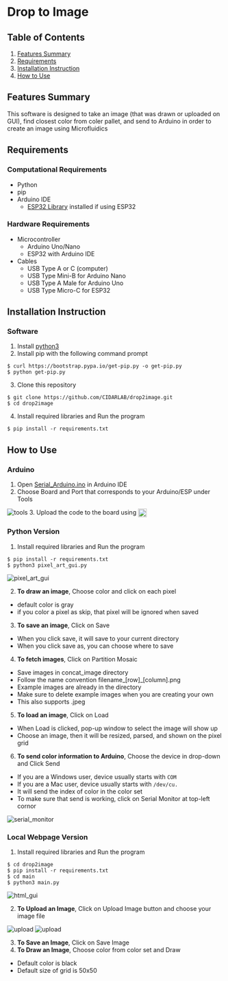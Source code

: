 # Drop to Image

## Table of Contents
1. [Features Summary](#features)
2. [Requirements](#requirements)
3. [Installation Instruction](#installation)
3. [How to Use](#how-to-use)

<a name="features"></a>
## Features Summary
This software is designed to take an image (that was drawn or uploaded on GUI), find closest color from coler pallet, and send to Arduino in order to create an image using Microfluidics

<a name="requirements"></a>
## Requirements

### Computational Requirements
- Python
- pip
- Arduino IDE
  - [ESP32 Library](https://raw.githubusercontent.com/espressif/arduino-esp32/gh-pages/package_esp32_index.json) installed if using ESP32

### Hardware Requirements
- Microcontroller
  - Arduino Uno/Nano
  - ESP32 with Arduino IDE
- Cables
  - USB Type A or C (computer)
  - USB Type Mini-B for Arduino Nano
  - USB Type A Male for Arduino Uno
  - USB Type Micro-C for ESP32

<a name="installation"></a>
## Installation Instruction
### Software
1. Install [python3](https://www.python.org/downloads/windows/)
2. Install pip with the following command prompt
```
$ curl https://bootstrap.pypa.io/get-pip.py -o get-pip.py
$ python get-pip.py
```
3. Clone this repository
```
$ git clone https://github.com/CIDARLAB/drop2image.git
$ cd drop2image
```
4. Install required libraries and Run the program
```
$ pip install -r requirements.txt
```

<a name="how_to_use"></a>
## How to Use
### Arduino 
1. Open [Serial_Arduino.ino](/Serial_Arduino/Serial_Arduino.ino) in Arduino IDE
2. Choose Board and Port that corresponds to your Arduino/ESP under Tools

![tools](/img/Screen%20Shot%202023-04-28%20at%206.37.26.png)
3. Upload the code to the board using <img src="img/Screen%20Shot%202023-04-28%20at%206.39.33.png" width=20 align=center>

### Python Version
1.  Install required libraries and Run the program
```
$ pip install -r requirements.txt
$ python3 pixel_art_gui.py
```
![pixel_art_gui](/img/Screenshot%202023-05-05%20021308.png)

2. **To draw an image**, Choose color and click on each pixel
  - default color is gray
  - if you color a pixel as skip, that pixel will be ignored when saved

3. **To save an image**, Click on Save
  - When you click save, it will save to your current directory
  - When you click save as, you can choose where to save

4. **To fetch images**, Click on Partition Mosaic
  - Save images in concat_image directory
  - Follow the name convention filename_[row]_[column].png
  - Example images are already in the directory
  - Make sure to delete example images when you are creating your own
  - This also supports .jpeg

5. **To load an image**, Click on Load
  - When Load is clicked, pop-up window to select the image will show up
  - Choose an image, then it will be resized, parsed, and shown on the pixel grid

6. **To send color information to Arduino**, Choose the device in drop-down and Click Send
  - If you are a Windows user, device usually starts with `COM`
  - If you are a Mac user, device usually starts with `/dev/cu.`
  - It will send the index of color in the color set
  - To make sure that send is working, click on Serial Monitor at top-left cornor

  ![serial_monitor](/img/Screen%20Shot%202023-04-28%20at%206.31.20.png)

### Local Webpage Version
1. Install required libraries and Run the program
````
$ cd drop2image
$ pip install -r requirements.txt
$ cd main
$ python3 main.py
````
![html_gui](/img/Screen%20Shot%202023-04-28%20at%206.50.28.png)

2. **To Upload an Image**, Click on Upload Image button and choose your image file

![upload](/img/Screen%20Shot%202023-04-28%20at%206.52.17.png)
![upload](/img/Screen%20Shot%202023-04-28%20at%206.53.28.png)

3. **To Save an Image**, Click on Save Image
4. **To Draw an Image**, Choose color from color set and Draw
  - Default color is black
  - Default size of grid is 50x50